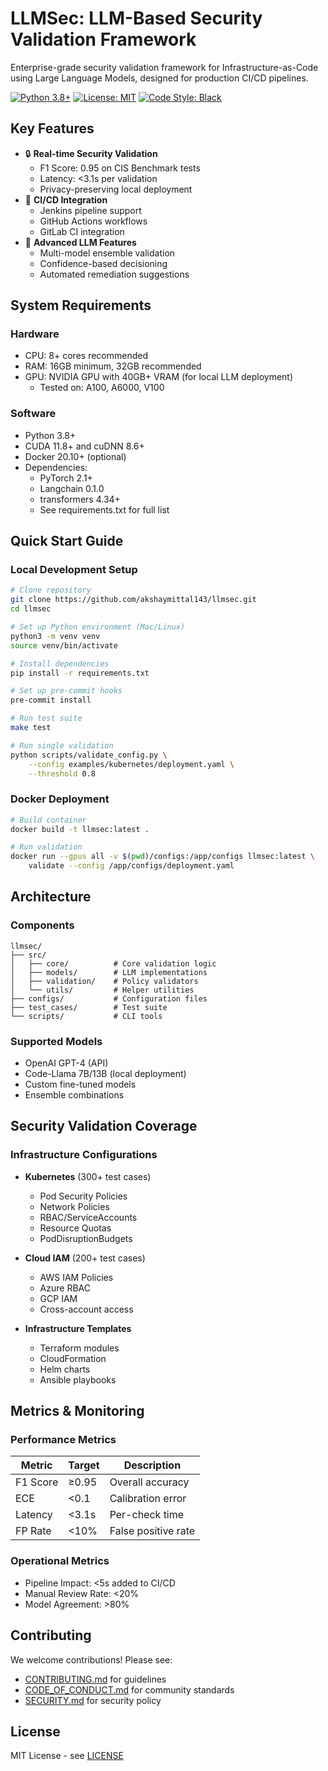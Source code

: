 # LLMSec: LLM-Based Security Validation Framework

Enterprise-grade security validation framework for Infrastructure-as-Code using Large Language Models, designed for production CI/CD pipelines.

[![Python 3.8+](https://img.shields.io/badge/python-3.8+-blue.svg)](https://www.python.org/downloads/)
[![License: MIT](https://img.shields.io/badge/License-MIT-yellow.svg)](https://opensource.org/licenses/MIT)
[![Code Style: Black](https://img.shields.io/badge/code%20style-black-000000.svg)](https://github.com/psf/black)

## Key Features
- 🔒 **Real-time Security Validation**
  - F1 Score: 0.95 on CIS Benchmark tests
  - Latency: <3.1s per validation
  - Privacy-preserving local deployment
- 🚀 **CI/CD Integration**
  - Jenkins pipeline support
  - GitHub Actions workflows
  - GitLab CI integration
- 🤖 **Advanced LLM Features**
  - Multi-model ensemble validation
  - Confidence-based decisioning
  - Automated remediation suggestions

## System Requirements

### Hardware
- CPU: 8+ cores recommended
- RAM: 16GB minimum, 32GB recommended
- GPU: NVIDIA GPU with 40GB+ VRAM (for local LLM deployment)
  - Tested on: A100, A6000, V100

### Software
- Python 3.8+
- CUDA 11.8+ and cuDNN 8.6+
- Docker 20.10+ (optional)
- Dependencies:
  - PyTorch 2.1+
  - Langchain 0.1.0
  - transformers 4.34+
  - See requirements.txt for full list

## Quick Start Guide

### Local Development Setup
```bash
# Clone repository
git clone https://github.com/akshaymittal143/llmsec.git
cd llmsec

# Set up Python environment (Mac/Linux)
python3 -m venv venv
source venv/bin/activate

# Install dependencies
pip install -r requirements.txt

# Set up pre-commit hooks
pre-commit install

# Run test suite
make test

# Run single validation
python scripts/validate_config.py \
    --config examples/kubernetes/deployment.yaml \
    --threshold 0.8
```

### Docker Deployment
```bash
# Build container
docker build -t llmsec:latest .

# Run validation
docker run --gpus all -v $(pwd)/configs:/app/configs llmsec:latest \
    validate --config /app/configs/deployment.yaml
```

## Architecture

### Components
```
llmsec/
├── src/
│   ├── core/          # Core validation logic
│   ├── models/        # LLM implementations
│   ├── validation/    # Policy validators
│   └── utils/         # Helper utilities
├── configs/           # Configuration files
├── test_cases/        # Test suite
└── scripts/           # CLI tools
```

### Supported Models
- OpenAI GPT-4 (API)
- Code-Llama 7B/13B (local deployment)
- Custom fine-tuned models
- Ensemble combinations

## Security Validation Coverage

### Infrastructure Configurations
- **Kubernetes** (300+ test cases)
  - Pod Security Policies
  - Network Policies
  - RBAC/ServiceAccounts
  - Resource Quotas
  - PodDisruptionBudgets

- **Cloud IAM** (200+ test cases)
  - AWS IAM Policies
  - Azure RBAC
  - GCP IAM
  - Cross-account access

- **Infrastructure Templates**
  - Terraform modules
  - CloudFormation
  - Helm charts
  - Ansible playbooks

## Metrics & Monitoring

### Performance Metrics
| Metric | Target | Description |
|--------|--------|-------------|
| F1 Score | ≥0.95 | Overall accuracy |
| ECE | <0.1 | Calibration error |
| Latency | <3.1s | Per-check time |
| FP Rate | <10% | False positive rate |

### Operational Metrics
- Pipeline Impact: <5s added to CI/CD
- Manual Review Rate: <20%
- Model Agreement: >80%

## Contributing
We welcome contributions! Please see:
- [CONTRIBUTING.md](CONTRIBUTING.md) for guidelines
- [CODE_OF_CONDUCT.md](CODE_OF_CONDUCT.md) for community standards
- [SECURITY.md](SECURITY.md) for security policy

## License
MIT License - see [LICENSE](LICENSE)
